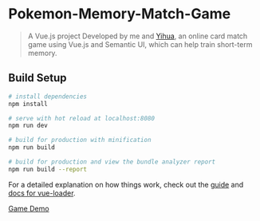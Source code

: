 # Pokemon-Memory-Match-Game

> A Vue.js project
Developed by me and [Yihua](https://github.com/luvnico), an online card match game using Vue.js and Semantic UI, which can help train short-term memory.

## Build Setup

``` bash
# install dependencies
npm install

# serve with hot reload at localhost:8080
npm run dev

# build for production with minification
npm run build

# build for production and view the bundle analyzer report
npm run build --report
```

For a detailed explanation on how things work, check out the [guide](http://vuejs-templates.github.io/webpack/) and [docs for vue-loader](http://vuejs.github.io/vue-loader).

[Game Demo](http://creative.colorado.edu/~yish3837/fwd/project3/dist/)
